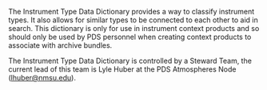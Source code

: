 The Instrument Type Data Dictionary provides a way to classify instrument types. It also allows for similar types to be connected to each other to aid in search. This dictionary is only for use in instrument context products and so should only be used by PDS personnel when creating context products to associate with archive bundles.

The Instrument Type Data Dictionary is controlled by a Steward Team, the current lead of this team is Lyle Huber at the PDS Atmospheres Node (lhuber@nmsu.edu).